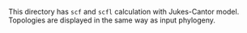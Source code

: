 This directory has `scf` and `scfl` calculation with Jukes-Cantor model. Topologies are displayed in the same way as input phylogeny. 

